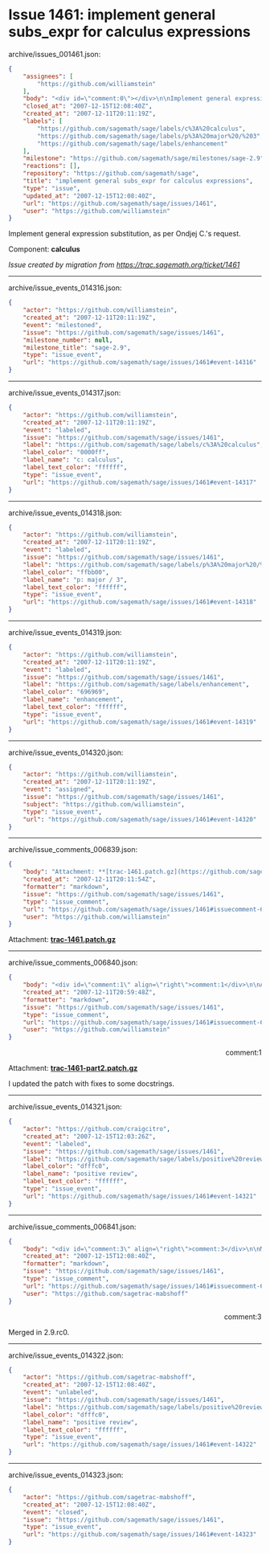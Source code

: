 # Issue 1461: implement general subs_expr for calculus expressions

archive/issues_001461.json:
```json
{
    "assignees": [
        "https://github.com/williamstein"
    ],
    "body": "<div id=\"comment:0\"></div>\n\nImplement general expression substitution, as per Ondjej C.'s request.\n\nComponent: **calculus**\n\n_Issue created by migration from https://trac.sagemath.org/ticket/1461_\n\n",
    "closed_at": "2007-12-15T12:08:40Z",
    "created_at": "2007-12-11T20:11:19Z",
    "labels": [
        "https://github.com/sagemath/sage/labels/c%3A%20calculus",
        "https://github.com/sagemath/sage/labels/p%3A%20major%20/%203",
        "https://github.com/sagemath/sage/labels/enhancement"
    ],
    "milestone": "https://github.com/sagemath/sage/milestones/sage-2.9",
    "reactions": [],
    "repository": "https://github.com/sagemath/sage",
    "title": "implement general subs_expr for calculus expressions",
    "type": "issue",
    "updated_at": "2007-12-15T12:08:40Z",
    "url": "https://github.com/sagemath/sage/issues/1461",
    "user": "https://github.com/williamstein"
}
```
<div id="comment:0"></div>

Implement general expression substitution, as per Ondjej C.'s request.

Component: **calculus**

_Issue created by migration from https://trac.sagemath.org/ticket/1461_





---

archive/issue_events_014316.json:
```json
{
    "actor": "https://github.com/williamstein",
    "created_at": "2007-12-11T20:11:19Z",
    "event": "milestoned",
    "issue": "https://github.com/sagemath/sage/issues/1461",
    "milestone_number": null,
    "milestone_title": "sage-2.9",
    "type": "issue_event",
    "url": "https://github.com/sagemath/sage/issues/1461#event-14316"
}
```



---

archive/issue_events_014317.json:
```json
{
    "actor": "https://github.com/williamstein",
    "created_at": "2007-12-11T20:11:19Z",
    "event": "labeled",
    "issue": "https://github.com/sagemath/sage/issues/1461",
    "label": "https://github.com/sagemath/sage/labels/c%3A%20calculus",
    "label_color": "0000ff",
    "label_name": "c: calculus",
    "label_text_color": "ffffff",
    "type": "issue_event",
    "url": "https://github.com/sagemath/sage/issues/1461#event-14317"
}
```



---

archive/issue_events_014318.json:
```json
{
    "actor": "https://github.com/williamstein",
    "created_at": "2007-12-11T20:11:19Z",
    "event": "labeled",
    "issue": "https://github.com/sagemath/sage/issues/1461",
    "label": "https://github.com/sagemath/sage/labels/p%3A%20major%20/%203",
    "label_color": "ffbb00",
    "label_name": "p: major / 3",
    "label_text_color": "ffffff",
    "type": "issue_event",
    "url": "https://github.com/sagemath/sage/issues/1461#event-14318"
}
```



---

archive/issue_events_014319.json:
```json
{
    "actor": "https://github.com/williamstein",
    "created_at": "2007-12-11T20:11:19Z",
    "event": "labeled",
    "issue": "https://github.com/sagemath/sage/issues/1461",
    "label": "https://github.com/sagemath/sage/labels/enhancement",
    "label_color": "696969",
    "label_name": "enhancement",
    "label_text_color": "ffffff",
    "type": "issue_event",
    "url": "https://github.com/sagemath/sage/issues/1461#event-14319"
}
```



---

archive/issue_events_014320.json:
```json
{
    "actor": "https://github.com/williamstein",
    "created_at": "2007-12-11T20:11:19Z",
    "event": "assigned",
    "issue": "https://github.com/sagemath/sage/issues/1461",
    "subject": "https://github.com/williamstein",
    "type": "issue_event",
    "url": "https://github.com/sagemath/sage/issues/1461#event-14320"
}
```



---

archive/issue_comments_006839.json:
```json
{
    "body": "Attachment: **[trac-1461.patch.gz](https://github.com/sagemath/sage/files/ticket1461/trac-1461.patch.gz)**",
    "created_at": "2007-12-11T20:11:54Z",
    "formatter": "markdown",
    "issue": "https://github.com/sagemath/sage/issues/1461",
    "type": "issue_comment",
    "url": "https://github.com/sagemath/sage/issues/1461#issuecomment-6839",
    "user": "https://github.com/williamstein"
}
```

Attachment: **[trac-1461.patch.gz](https://github.com/sagemath/sage/files/ticket1461/trac-1461.patch.gz)**



---

archive/issue_comments_006840.json:
```json
{
    "body": "<div id=\"comment:1\" align=\"right\">comment:1</div>\n\nAttachment: **[trac-1461-part2.patch.gz](https://github.com/sagemath/sage/files/ticket1461/trac-1461-part2.patch.gz)**\n\nI updated the patch with fixes to some docstrings.",
    "created_at": "2007-12-11T20:59:48Z",
    "formatter": "markdown",
    "issue": "https://github.com/sagemath/sage/issues/1461",
    "type": "issue_comment",
    "url": "https://github.com/sagemath/sage/issues/1461#issuecomment-6840",
    "user": "https://github.com/williamstein"
}
```

<div id="comment:1" align="right">comment:1</div>

Attachment: **[trac-1461-part2.patch.gz](https://github.com/sagemath/sage/files/ticket1461/trac-1461-part2.patch.gz)**

I updated the patch with fixes to some docstrings.



---

archive/issue_events_014321.json:
```json
{
    "actor": "https://github.com/craigcitro",
    "created_at": "2007-12-15T12:03:26Z",
    "event": "labeled",
    "issue": "https://github.com/sagemath/sage/issues/1461",
    "label": "https://github.com/sagemath/sage/labels/positive%20review",
    "label_color": "dfffc0",
    "label_name": "positive review",
    "label_text_color": "ffffff",
    "type": "issue_event",
    "url": "https://github.com/sagemath/sage/issues/1461#event-14321"
}
```



---

archive/issue_comments_006841.json:
```json
{
    "body": "<div id=\"comment:3\" align=\"right\">comment:3</div>\n\nMerged in 2.9.rc0.",
    "created_at": "2007-12-15T12:08:40Z",
    "formatter": "markdown",
    "issue": "https://github.com/sagemath/sage/issues/1461",
    "type": "issue_comment",
    "url": "https://github.com/sagemath/sage/issues/1461#issuecomment-6841",
    "user": "https://github.com/sagetrac-mabshoff"
}
```

<div id="comment:3" align="right">comment:3</div>

Merged in 2.9.rc0.



---

archive/issue_events_014322.json:
```json
{
    "actor": "https://github.com/sagetrac-mabshoff",
    "created_at": "2007-12-15T12:08:40Z",
    "event": "unlabeled",
    "issue": "https://github.com/sagemath/sage/issues/1461",
    "label": "https://github.com/sagemath/sage/labels/positive%20review",
    "label_color": "dfffc0",
    "label_name": "positive review",
    "label_text_color": "ffffff",
    "type": "issue_event",
    "url": "https://github.com/sagemath/sage/issues/1461#event-14322"
}
```



---

archive/issue_events_014323.json:
```json
{
    "actor": "https://github.com/sagetrac-mabshoff",
    "created_at": "2007-12-15T12:08:40Z",
    "event": "closed",
    "issue": "https://github.com/sagemath/sage/issues/1461",
    "type": "issue_event",
    "url": "https://github.com/sagemath/sage/issues/1461#event-14323"
}
```
